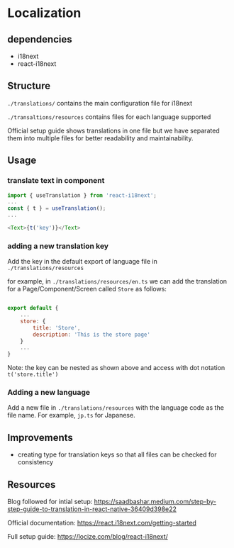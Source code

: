 # Localization

## dependencies

- i18next
- react-i18next

## Structure

`./translations/` contains the main configuration file for i18next

`./transaltions/resources` contains files for each language supported

Official setup guide shows translations in one file but we have separated them into multiple files for better readability and maintainability.

## Usage

### translate text in component

```js
import { useTranslation } from 'react-i18next';
...
const { t } = useTranslation();
...

<Text>{t('key')}</Text>
```

### adding a new translation key

Add the key in the default export of language file in `./translations/resources`

for example, in `./translations/resources/en.ts` we can add the translation for a Page/Component/Screen called `Store` as follows:

```js

export default {
    ...
    store: {
        title: 'Store',
        description: 'This is the store page'
    }
    ...
}
```

Note: the key can be nested as shown above and access with dot notation `t('store.title')`

### Adding a new language

Add a new file in `./translations/resources` with the language code as the file name. For example, `jp.ts` for Japanese.

## Improvements

- creating type for translation keys so that all files can be checked for consistency

## Resources

Blog followed for intial setup: https://saadbashar.medium.com/step-by-step-guide-to-translation-in-react-native-36409d398e22

Official documentation: https://react.i18next.com/getting-started

Full setup guide: https://locize.com/blog/react-i18next/
